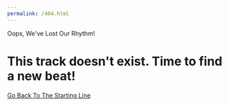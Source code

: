 ```yaml
---
permalink: /404.html
---
```

Oops, We've Lost Our Rhythm!
# This track doesn't exist. Time to find a new beat!
[Go Back To The Starting Line](/index.md)
